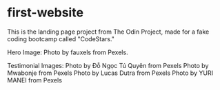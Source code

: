 # first-website

This is the landing page project from The Odin Project, made for a fake coding bootcamp called "CodeStars."

Hero Image:
Photo by fauxels from Pexels.

Testimonial Images:
Photo by Đỗ Ngọc Tú Quyên from Pexels
Photo by Mwabonje from Pexels
Photo by Lucas Dutra from Pexels
Photo by YURI MANEI from Pexels